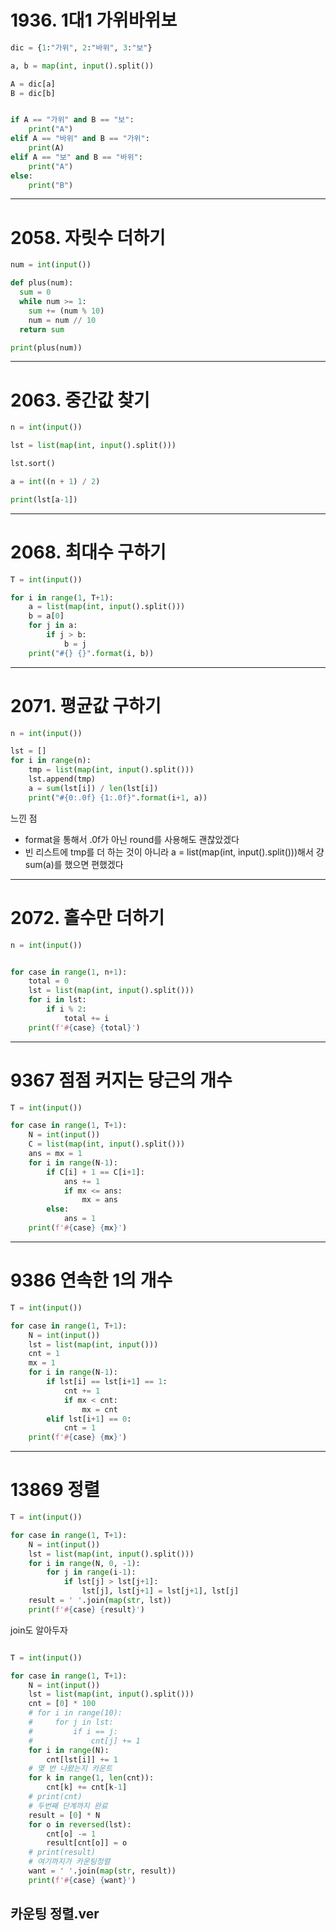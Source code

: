 # 1936. 1대1 가위바위보
```python
dic = {1:"가위", 2:"바위", 3:"보"}

a, b = map(int, input().split())

A = dic[a]
B = dic[b]


if A == "가위" and B == "보":
    print("A")
elif A == "바위" and B == "가위":
    print(A)
elif A == "보" and B == "바위":
    print("A")
else:
    print("B")
```
---


# 2058. 자릿수 더하기
```python
num = int(input())

def plus(num):
  sum = 0
  while num >= 1:
    sum += (num % 10)
    num = num // 10
  return sum

print(plus(num))
```
---


# 2063. 중간값 찾기
```python
n = int(input())

lst = list(map(int, input().split()))   

lst.sort()

a = int((n + 1) / 2)

print(lst[a-1])
```
---


# 2068. 최대수 구하기
```python
T = int(input())

for i in range(1, T+1):
    a = list(map(int, input().split()))
    b = a[0]
    for j in a:
        if j > b:
            b = j
    print("#{} {}".format(i, b))
```
---


# 2071. 평균값 구하기
```python
n = int(input())

lst = []
for i in range(n):
    tmp = list(map(int, input().split()))
    lst.append(tmp)
    a = sum(lst[i]) / len(lst[i])
    print("#{0:.0f} {1:.0f}".format(i+1, a))
```
느낀 점
- format을 통해서 .0f가 아닌 round를 사용해도 괜찮았겠다
- 빈 리스트에 tmp를 더 하는 것이 아니라 a = list(map(int, input().split()))해서 걍 sum(a)를 했으면 편했겠다
---


# 2072. 홀수만 더하기
```python
n = int(input())


for case in range(1, n+1):
    total = 0
    lst = list(map(int, input().split()))   
    for i in lst:
        if i % 2:
            total += i
    print(f'#{case} {total}')
```
---


# 9367 점점 커지는 당근의 개수
```python
T = int(input())

for case in range(1, T+1):
    N = int(input())
    C = list(map(int, input().split()))
    ans = mx = 1
    for i in range(N-1):
        if C[i] + 1 == C[i+1]:
            ans += 1
            if mx <= ans:
                mx = ans
        else:
            ans = 1
    print(f'#{case} {mx}')
```
---


# 9386 연속한 1의 개수
```python
T = int(input())

for case in range(1, T+1):
    N = int(input())
    lst = list(map(int, input()))
    cnt = 1
    mx = 1
    for i in range(N-1):
        if lst[i] == lst[i+1] == 1:
            cnt += 1
            if mx < cnt:
                mx = cnt
        elif lst[i+1] == 0:
            cnt = 1
    print(f'#{case} {mx}')
```
---


# 13869 정렬
```python
T = int(input())

for case in range(1, T+1):
    N = int(input())
    lst = list(map(int, input().split()))
    for i in range(N, 0, -1):
        for j in range(i-1):
            if lst[j] > lst[j+1]:
                lst[j], lst[j+1] = lst[j+1], lst[j]
    result = ' '.join(map(str, lst))
    print(f'#{case} {result}')
```
join도 알아두자
```python

T = int(input())

for case in range(1, T+1):
    N = int(input())
    lst = list(map(int, input().split()))
    cnt = [0] * 100
    # for i in range(10):
    #     for j in lst:
    #         if i == j:
    #             cnt[j] += 1
    for i in range(N):
        cnt[lst[i]] += 1
    # 몇 번 나왔는지 카운트
    for k in range(1, len(cnt)):
        cnt[k] += cnt[k-1]
    # print(cnt)
    # 두번째 단계까지 완료
    result = [0] * N
    for o in reversed(lst):
        cnt[o] -= 1
        result[cnt[o]] = o
    # print(result)
    # 여기까지가 카운팅정렬
    want = ' '.join(map(str, result))
    print(f'#{case} {want}')
```
카운팅 정렬.ver
---

